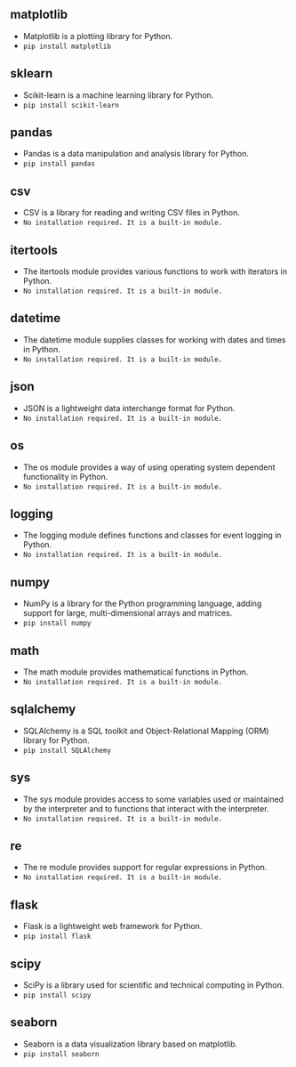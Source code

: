 ## **matplotlib** 
 - Matplotlib is a plotting library for Python.
  - `pip install matplotlib`
## **sklearn** 
 - Scikit-learn is a machine learning library for Python.
  - `pip install scikit-learn`
## **pandas** 
 - Pandas is a data manipulation and analysis library for Python.
  - `pip install pandas`
## **csv** 
 - CSV is a library for reading and writing CSV files in Python.
  - `No installation required. It is a built-in module.`
## **itertools** 
 - The itertools module provides various functions to work with iterators in Python.
  - `No installation required. It is a built-in module.`
## **datetime** 
 - The datetime module supplies classes for working with dates and times in Python.
  - `No installation required. It is a built-in module.`
## **json** 
 - JSON is a lightweight data interchange format for Python.
  - `No installation required. It is a built-in module.`
## **os** 
 - The os module provides a way of using operating system dependent functionality in Python.
  - `No installation required. It is a built-in module.`
## **logging** 
 - The logging module defines functions and classes for event logging in Python.
  - `No installation required. It is a built-in module.`
## **numpy** 
 - NumPy is a library for the Python programming language, adding support for large, multi-dimensional arrays and matrices.
  - `pip install numpy`
## **math** 
 - The math module provides mathematical functions in Python.
  - `No installation required. It is a built-in module.`
## **sqlalchemy** 
 - SQLAlchemy is a SQL toolkit and Object-Relational Mapping (ORM) library for Python.
  - `pip install SQLAlchemy`
## **sys** 
 - The sys module provides access to some variables used or maintained by the interpreter and to functions that interact with the interpreter.
  - `No installation required. It is a built-in module.`
## **re** 
 - The re module provides support for regular expressions in Python.
  - `No installation required. It is a built-in module.`
## **flask** 
 - Flask is a lightweight web framework for Python.
  - `pip install flask`
## **scipy** 
 - SciPy is a library used for scientific and technical computing in Python.
  - `pip install scipy`
## **seaborn** 
 - Seaborn is a data visualization library based on matplotlib.
  - `pip install seaborn`